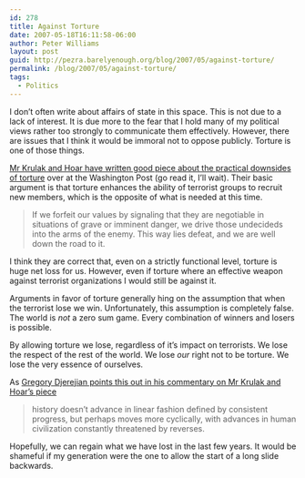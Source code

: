 ```yaml
---
id: 278
title: Against Torture
date: 2007-05-18T16:11:58-06:00
author: Peter Williams
layout: post
guid: http://pezra.barelyenough.org/blog/2007/05/against-torture/
permalink: /blog/2007/05/against-torture/
tags:
  - Politics
---
```

I don&#8217;t often write about affairs of state in this space. This is not due to a lack of interest. It is due more to the fear that I hold many of my political views rather too strongly to communicate them effectively. However, there are issues that I think it would be immoral not to oppose publicly. Torture is one of those things.

[Mr Krulak and Hoar have written good piece about the practical downsides of torture](http://www.washingtonpost.com/wp-dyn/content/article/2007/05/16/AR2007051602395_pf.html) over at the Washington Post (go read it, I&#8217;ll wait). Their basic argument is that torture enhances the ability of terrorist groups to recruit new members, which is the opposite of what is needed at this time.

> If we forfeit our values by signaling that they are negotiable in situations of grave or imminent danger, we drive those undecideds into the arms of the enemy. This way lies defeat, and we are well down the road to it.

I think they are correct that, even on a strictly functional level, torture is huge net loss for us. However, even if torture where an effective weapon against terrorist organizations I would still be against it.

Arguments in favor of torture generally hing on the assumption that when the terrorist lose we win. Unfortunately, this assumption is completely false. The world is _not_ a zero sum game. Every combination of winners and losers is possible.

By allowing torture we lose, regardless of it&#8217;s impact on terrorists. We lose the respect of the rest of the world. We lose _our_ right not to be torture. We lose the very essence of ourselves.

As [Gregory Djerejian points this out in his commentary on Mr Krulak and Hoar&#8217;s piece](http://www.belgraviadispatch.com/2007/05/krulak_on_torture_sorry_enhanc.html)

> history doesn&#8217;t advance in linear fashion defined by consistent progress, but perhaps moves more cyclically, with advances in human civilization constantly threatened by reverses.

Hopefully, we can regain what we have lost in the last few years. It would be shameful if my generation were the one to allow the start of a long slide backwards.